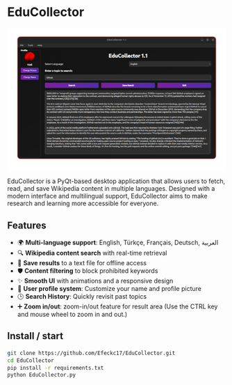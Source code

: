 # EduCollector

![EduCollector Logo](EduCollector.png)

EduCollector is a PyQt-based desktop application that allows users to fetch, read, and save Wikipedia content in multiple languages. Designed with a modern interface and multilingual support, EduCollector aims to make research and learning more accessible for everyone.

## Features
- 🌍 **Multi-language support**: English, Türkçe, Français, Deutsch, العربية
- 🔍 **Wikipedia content search** with real-time retrieval
- 💾 **Save results** to a text file for offline access
- 🛡️ **Content filtering** to block prohibited keywords
- ✨ **Smooth UI** with animations and a responsive design
- 👤 **User profile system**: Customize your name and profile picture
- 🕒 **Search History**: Quickly revisit past topics
- ➕ **Zoom in/out**: zoom-in/out feature for result area (Use the CTRL key and mouse wheel to zoom in and out.)
## Install / start 
   ```bash
   git clone https://github.com/Efeckc17/EduCollector.git
   cd EduCollector
   pip install -r requirements.txt 
   python EduCollector.py 
